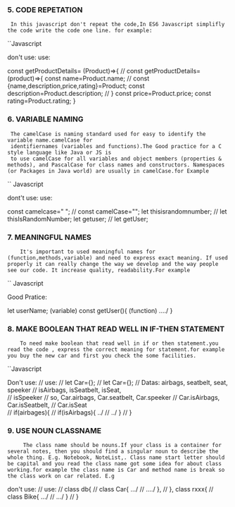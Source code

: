 
### 5. CODE REPETATION
     In this javascript don't repeat the code,In ES6 Javascript simplifly the code write the code one line. for example:

``Javascript

 don't use:                                                        use:
 
 const getProductDetails= (Product)=>{                //       const getProductDetails=(product)=>{
 const name=Product.name;                            //       const {name,description,price,rating}=Product;
 const description=Product.description;             //        }
 const price=Product.price;
 const rating=Product.rating;
 }


### 6. VARIABLE NAMING
     The camelCase is naming standard used for easy to identify the variable name.camelCase for
     identifiernames (variables and functions).The Good practice for a C style language like Java or JS is
     to use camelCase for all variables and object members (properties & methods), and PascalCase for class names and constructors. Namespaces (or Packages in Java world) are usually in camelCase.for Example

 `` Javascript

 dont't use:                                                         use:

 const camelcase=" ";                              //               const camelCase="";
 let thisisrandomnumber;                          //                let thisIsRandomNumber;
 let getuser;                                    //                 let getUser;


 ### 7. MEANINGFUL NAMES
        It's important to used meaningful names for (function,methods,variable) and need to express exact meaning. If used properly it can really change the way we develop and the way people see our code. It increase quality, readability.For example

 `` Javascript

Good Pratice:

 let userName;      (variable)
 const getUser(){   (function)
     ..../
 }       


 ### 8. MAKE BOOLEAN THAT READ WELL IN IF-THEN STATEMENT
        To need make boolean that read well in if or then statement.you read the code , express the correct meaning for statement.for example you buy the new car and first you check the some facilities.

``Javascript

 Don't use:                                                  //             use:
                                                            //
 let Car={};                                               //            let Car={};
                                                          //
 Datas: airbags, seatbelt, seat, speeker                 //              isAirbags, isSeatbelt, isSeat,       
                                                        //               isSpeeker
                                                       //
 so,  Car.airbags, Car.seatbelt, Car.speeker          //                Car.isAirbags, Car.isSeatbelt,
                                                     //                 Car.isSeat     
                                                    //
  if(airbages){                                    //                  if(isAirbags){
      ../                                         //                       ../
  }                                              //                     }
  
  
  ### 9. USE NOUN CLASSNAME
         The class name should be nouns.If your class is a container for several notes, then you should find a singular noun to describe the whole thing. E.g. Notebook, NoteList,. Class name start letter should be capital and you read the class name got some idea for about class working.for example the class name is Car and method name is break so the class work on car related. E.g

 don't use:                                             //              use:
                                                       //
 class db{                                            //             class Car{
     .../                                            //               ..../
 },                                                 //               },
 class rxxx{                                       //               class Bike{
     .../                                         //                     .../
 }                                               //                   }

                                                                              
